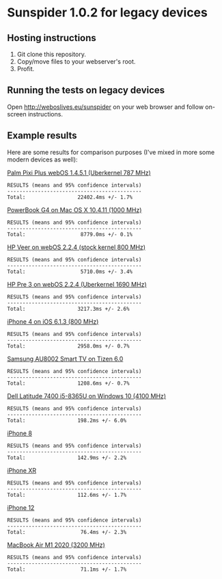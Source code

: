 # Sunspider 1.0.2 for legacy devices

## Hosting instructions
1. Git clone this repository.
2. Copy/move files to your webserver's root.
3. Profit.

## Running the tests on legacy devices
Open http://weboslives.eu/sunspider on your web browser and follow on-screen instructions.

## Example results
Here are some results for comparison purposes (I've mixed in more some modern devices as well):

[Palm Pixi Plus webOS 1.4.5.1 (Uberkernel 787 MHz)](http://weboslives.eu/sunspider/sunspider-1.0.2/results.html?%7B%22v%22:%20%22sunspider-1.0.2%22,%20%223d-cube%22:%5B1254,2581,1352,1330,1514,1463,1515,1470,1367,1342%5D,%223d-morph%22:%5B1912,1850,2616,2223,2131,2197,2182,2207,1923,2089%5D,%223d-raytrace%22:%5B938,918,1028,953,1041,1109,1048,1097,1036,1113%5D,%22access-binary-trees%22:%5B208,275,336,310,290,281,300,245,234,252%5D,%22access-fannkuch%22:%5B716,737,1693,1702,813,809,793,790,766,745%5D,%22access-nbody%22:%5B958,1009,1075,1007,1177,1040,1112,1119,1414,1059%5D,%22access-nsieve%22:%5B453,459,455,456,516,561,486,490,780,465%5D,%22bitops-3bit-bits-in-byte%22:%5B242,199,212,237,208,194,236,247,239,222%5D,%22bitops-bits-in-byte%22:%5B335,390,362,349,394,386,395,391,380,375%5D,%22bitops-bitwise-and%22:%5B531,517,565,579,569,528,536,660,578,610%5D,%22bitops-nsieve-bits%22:%5B832,884,800,759,887,874,814,859,838,782%5D,%22controlflow-recursive%22:%5B96,128,103,118,117,108,111,131,104,118%5D,%22crypto-aes%22:%5B530,518,402,544,517,594,580,437,1236,474%5D,%22crypto-md5%22:%5B304,391,342,359,387,376,390,366,356,342%5D,%22crypto-sha1%22:%5B411,375,337,368,378,364,368,354,328,326%5D,%22date-format-tofte%22:%5B911,959,791,945,972,941,948,889,847,872%5D,%22date-format-xparb%22:%5B1146,1294,1097,1248,1315,1226,1212,1209,1108,1199%5D,%22math-cordic%22:%5B1172,1273,1289,1228,1250,1209,1263,1184,1143,1135%5D,%22math-partial-sums%22:%5B1351,1363,1433,1434,1417,1423,1426,1364,1282,1601%5D,%22math-spectral-norm%22:%5B531,537,544,598,594,545,553,564,533,511%5D,%22regexp-dna%22:%5B264,272,294,296,299,297,294,298,268,267%5D,%22string-base64%22:%5B682,646,626,712,720,715,705,602,615,1349%5D,%22string-fasta%22:%5B1302,1267,1244,1322,1423,1298,1342,1231,1228,1618%5D,%22string-tagcloud%22:%5B850,871,842,934,924,923,943,839,838,815%5D,%22string-unpack-code%22:%5B2218,1591,1609,1758,1739,1742,1759,1568,1638,1565%5D,%22string-validate-input%22:%5B1153,1228,1216,1297,1311,1301,1319,1188,1171,1131%5D%7D)

```
RESULTS (means and 95% confidence intervals)
--------------------------------------------
Total:                 22402.4ms +/- 1.7%
```

[PowerBook G4 on Mac OS X 10.4.11 (1000 MHz)](http://weboslives.eu/sunspider/sunspider-1.0.2/results.html?%7B%22v%22:%20%22sunspider-1.0.2%22,%20%223d-cube%22:%5B392,394,392,392,392,393,394,393,392,391%5D,%223d-morph%22:%5B528,514,514,514,518,521,517,520,519,519%5D,%223d-raytrace%22:%5B377,374,377,375,374,378,376,373,379,378%5D,%22access-binary-trees%22:%5B129,129,130,130,129,131,131,129,130,131%5D,%22access-fannkuch%22:%5B725,726,724,725,725,723,724,725,726,724%5D,%22access-nbody%22:%5B411,406,406,407,409,410,407,407,407,408%5D,%22access-nsieve%22:%5B275,275,278,276,272,274,275,275,271,276%5D,%22bitops-3bit-bits-in-byte%22:%5B260,261,260,260,259,259,261,260,259,260%5D,%22bitops-bits-in-byte%22:%5B275,276,274,274,275,274,274,274,274,274%5D,%22bitops-bitwise-and%22:%5B253,252,263,252,252,253,252,253,252,253%5D,%22bitops-nsieve-bits%22:%5B460,459,460,460,460,459,462,461,459,460%5D,%22controlflow-recursive%22:%5B153,154,153,155,156,153,153,153,154,154%5D,%22crypto-aes%22:%5B261,258,260,259,259,260,259,259,259,258%5D,%22crypto-md5%22:%5B175,176,176,175,175,176,176,177,175,176%5D,%22crypto-sha1%22:%5B180,177,178,178,178,178,180,178,177,179%5D,%22date-format-tofte%22:%5B250,247,249,248,251,252,250,250,251,249%5D,%22date-format-xparb%22:%5B178,177,176,175,179,181,176,180,182,179%5D,%22math-cordic%22:%5B443,444,443,442,442,443,442,443,442,442%5D,%22math-partial-sums%22:%5B374,379,372,379,373,372,383,378,373,380%5D,%22math-spectral-norm%22:%5B347,348,347,346,345,348,351,349,347,362%5D,%22regexp-dna%22:%5B997,1001,982,1006,983,981,979,983,978,972%5D,%22string-base64%22:%5B232,223,221,218,217,221,220,220,223,222%5D,%22string-fasta%22:%5B338,340,336,334,332,335,338,332,336,338%5D,%22string-tagcloud%22:%5B270,270,270,268,268,268,270,269,268,268%5D,%22string-unpack-code%22:%5B353,351,354,353,355,350,350,353,350,351%5D,%22string-validate-input%22:%5B178,181,182,177,182,182,177,179,179,178%5D%7D)

```
RESULTS (means and 95% confidence intervals)
--------------------------------------------
Total:                  8779.0ms +/- 0.1%
```

[HP Veer on webOS 2.2.4 (stock kernel 800 MHz)](http://weboslives.eu/sunspider/sunspider-1.0.2/results.html?%7B%22v%22:%20%22sunspider-1.0.2%22,%20%223d-cube%22:%5B342,373,275,241,288,326,230,275,284,267%5D,%223d-morph%22:%5B284,273,363,288,377,270,284,295,369,274%5D,%223d-raytrace%22:%5B227,250,224,225,221,265,256,350,231,348%5D,%22access-binary-trees%22:%5B199,69,37,35,73,69,76,75,55,68%5D,%22access-fannkuch%22:%5B158,179,165,143,164,191,166,163,169,164%5D,%22access-nbody%22:%5B193,183,287,186,298,163,205,206,313,193%5D,%22access-nsieve%22:%5B83,82,77,98,100,85,95,87,81,80%5D,%22bitops-3bit-bits-in-byte%22:%5B58,60,67,65,66,57,63,59,72,60%5D,%22bitops-bits-in-byte%22:%5B99,75,88,95,89,89,92,102,92,92%5D,%22bitops-bitwise-and%22:%5B173,107,112,106,115,106,107,108,110,110%5D,%22bitops-nsieve-bits%22:%5B180,264,278,157,307,262,164,171,254,175%5D,%22controlflow-recursive%22:%5B52,53,50,60,46,55,54,55,68,70%5D,%22crypto-aes%22:%5B142,105,151,144,129,209,119,102,139,104%5D,%22crypto-md5%22:%5B154,142,141,147,144,192,111,149,144,232%5D,%22crypto-sha1%22:%5B129,133,128,212,129,158,108,125,130,146%5D,%22date-format-tofte%22:%5B268,329,222,317,268,446,246,271,336,248%5D,%22date-format-xparb%22:%5B445,465,472,480,436,610,512,407,443,476%5D,%22math-cordic%22:%5B223,221,218,218,212,302,214,222,219,315%5D,%22math-partial-sums%22:%5B259,263,255,344,257,334,281,263,260,259%5D,%22math-spectral-norm%22:%5B124,199,190,123,196,259,110,130,200,122%5D,%22regexp-dna%22:%5B186,190,182,185,184,182,250,184,186,183%5D,%22string-base64%22:%5B109,208,121,224,133,126,123,240,208,230%5D,%22string-fasta%22:%5B235,217,236,244,229,234,239,246,234,238%5D,%22string-tagcloud%22:%5B630,430,428,396,546,580,426,403,443,434%5D,%22string-unpack-code%22:%5B574,566,553,556,572,566,565,563,557,552%5D,%22string-validate-input%22:%5B199,279,255,282,196,213,203,281,227,295%5D%7D)

```
RESULTS (means and 95% confidence intervals)
--------------------------------------------
Total:                  5710.0ms +/- 3.4%
```

[HP Pre 3 on webOS 2.2.4 (Uberkernel 1690 MHz)](http://weboslives.eu/sunspider/sunspider-1.0.2/results.html?%7B%22v%22:%20%22sunspider-1.0.2%22,%20%223d-cube%22:%5B156,225,175,190,174,171,225,179,154,179%5D,%223d-morph%22:%5B340,164,173,214,209,164,171,161,131,181%5D,%223d-raytrace%22:%5B177,158,231,154,223,208,163,217,168,216%5D,%22access-binary-trees%22:%5B39,24,29,26,20,26,38,26,23,30%5D,%22access-fannkuch%22:%5B105,118,103,100,110,93,100,102,57,103%5D,%22access-nbody%22:%5B156,107,124,191,159,124,149,113,86,120%5D,%22access-nsieve%22:%5B27,27,25,25,32,33,37,31,24,37%5D,%22bitops-3bit-bits-in-byte%22:%5B23,24,23,21,18,24,33,17,32,32%5D,%22bitops-bits-in-byte%22:%5B33,41,41,42,33,52,48,42,63,49%5D,%22bitops-bitwise-and%22:%5B48,50,61,82,44,36,41,55,56,62%5D,%22bitops-nsieve-bits%22:%5B295,192,108,184,103,115,108,108,118,139%5D,%22controlflow-recursive%22:%5B32,17,16,17,21,15,21,23,18,28%5D,%22crypto-aes%22:%5B133,123,96,92,163,97,99,153,205,107%5D,%22crypto-md5%22:%5B100,80,67,80,51,66,88,91,93,140%5D,%22crypto-sha1%22:%5B102,85,83,90,58,72,72,64,80,83%5D,%22date-format-tofte%22:%5B141,212,166,154,145,159,155,157,190,163%5D,%22date-format-xparb%22:%5B238,233,256,232,278,253,256,287,319,244%5D,%22math-cordic%22:%5B138,143,196,141,192,192,189,139,139,188%5D,%22math-partial-sums%22:%5B146,157,152,159,151,156,149,158,150,153%5D,%22math-spectral-norm%22:%5B54,233,64,74,55,65,70,57,65,75%5D,%22regexp-dna%22:%5B89,89,90,91,90,92,90,90,90,95%5D,%22string-base64%22:%5B66,60,76,73,65,64,75,57,74,81%5D,%22string-fasta%22:%5B134,144,144,139,137,153,137,113,153,150%5D,%22string-tagcloud%22:%5B226,212,212,203,227,272,210,211,221,221%5D,%22string-unpack-code%22:%5B306,281,277,322,356,291,275,273,300,278%5D,%22string-validate-input%22:%5B130,127,170,118,130,156,139,103,142,178%5D%7D)

```
RESULTS (means and 95% confidence intervals)
--------------------------------------------
Total:                 3217.3ms +/- 2.6%
```

[iPhone 4 on iOS 6.1.3 (800 MHz)](http://weboslives.eu/sunspider/sunspider-1.0.2/results.html?%7B%22v%22:%20%22sunspider-1.0.2%22,%20%223d-cube%22:%5B159,159,161,158,155,158,159,158,157,158%5D,%223d-morph%22:%5B128,129,131,149,129,130,132,130,130,131%5D,%223d-raytrace%22:%5B209,200,199,200,197,198,198,198,198,204%5D,%22access-binary-trees%22:%5B46,42,43,43,43,43,44,44,43,43%5D,%22access-fannkuch%22:%5B87,82,83,83,83,83,83,84,82,83%5D,%22access-nbody%22:%5B78,77,78,74,87,76,75,78,75,75%5D,%22access-nsieve%22:%5B55,53,51,51,52,53,51,54,52,55%5D,%22bitops-3bit-bits-in-byte%22:%5B10,9,9,11,10,10,11,11,9,11%5D,%22bitops-bits-in-byte%22:%5B26,26,26,26,25,26,26,26,27,26%5D,%22bitops-bitwise-and%22:%5B54,55,53,53,56,54,54,55,55,57%5D,%22bitops-nsieve-bits%22:%5B37,38,37,37,39,58,37,38,37,37%5D,%22controlflow-recursive%22:%5B29,31,28,29,29,31,29,31,29,31%5D,%22crypto-aes%22:%5B141,159,146,138,148,142,139,142,140,144%5D,%22crypto-md5%22:%5B53,53,51,51,55,53,54,56,54,55%5D,%22crypto-sha1%22:%5B40,37,38,40,80,39,39,39,37,40%5D,%22date-format-tofte%22:%5B228,236,227,226,249,237,247,226,227,227%5D,%22date-format-xparb%22:%5B255,258,244,251,252,270,251,261,249,253%5D,%22math-cordic%22:%5B93,91,91,96,90,90,90,90,89,89%5D,%22math-partial-sums%22:%5B154,152,155,153,148,149,155,154,148,146%5D,%22math-spectral-norm%22:%5B57,57,59,57,58,59,70,58,58,56%5D,%22regexp-dna%22:%5B119,113,118,126,115,111,114,111,112,115%5D,%22string-base64%22:%5B81,80,83,76,82,82,81,84,82,83%5D,%22string-fasta%22:%5B130,132,130,131,133,130,135,134,129,139%5D,%22string-tagcloud%22:%5B205,175,172,173,187,189,209,193,182,190%5D,%22string-unpack-code%22:%5B361,388,368,372,361,356,380,369,423,359%5D,%22string-validate-input%22:%5B136,142,126,123,132,130,137,132,130,132%5D%7D)

```
RESULTS (means and 95% confidence intervals)
--------------------------------------------
Total:                 2958.0ms +/- 0.7%
```

[Samsung AU8002 Smart TV on Tizen 6.0](http://weboslives.eu/sunspider/sunspider-1.0.2/results.html?%7B%22v%22:%20%22sunspider-1.0.2%22,%20%223d-cube%22:%5B60,58,58,58,58,58,57,58,59,63%5D,%223d-morph%22:%5B47,47,45,46,46,46,46,46,45,46%5D,%223d-raytrace%22:%5B79,77,85,77,77,94,76,77,76,76%5D,%22access-binary-trees%22:%5B19,17,18,17,17,18,18,17,17,17%5D,%22access-fannkuch%22:%5B62,62,62,62,62,63,63,62,62,62%5D,%22access-nbody%22:%5B26,25,32,25,30,29,27,27,25,26%5D,%22access-nsieve%22:%5B37,38,38,38,38,38,38,38,37,40%5D,%22bitops-3bit-bits-in-byte%22:%5B10,11,10,11,11,11,11,11,11,11%5D,%22bitops-bits-in-byte%22:%5B21,21,21,20,21,20,21,21,17,21%5D,%22bitops-bitwise-and%22:%5B13,13,13,13,13,13,13,13,13,13%5D,%22bitops-nsieve-bits%22:%5B29,28,28,28,29,28,28,29,29,29%5D,%22controlflow-recursive%22:%5B16,16,16,16,17,16,15,16,16,15%5D,%22crypto-aes%22:%5B57,48,60,55,62,55,47,55,55,57%5D,%22crypto-md5%22:%5B45,46,45,47,46,44,46,45,44,47%5D,%22crypto-sha1%22:%5B58,58,59,57,55,57,55,57,57,58%5D,%22date-format-tofte%22:%5B66,66,66,61,61,63,60,63,65,65%5D,%22date-format-xparb%22:%5B58,57,60,60,58,57,61,58,60,59%5D,%22math-cordic%22:%5B24,32,32,32,31,32,32,24,31,24%5D,%22math-partial-sums%22:%5B90,90,91,92,91,89,91,92,89,91%5D,%22math-spectral-norm%22:%5B17,17,17,17,16,16,17,16,17,17%5D,%22regexp-dna%22:%5B25,25,25,25,25,25,25,26,25,25%5D,%22string-base64%22:%5B69,67,67,68,68,66,68,67,68,68%5D,%22string-fasta%22:%5B61,61,61,61,61,61,61,61,61,61%5D,%22string-tagcloud%22:%5B107,108,87,86,96,96,96,97,96,96%5D,%22string-unpack-code%22:%5B72,73,72,71,73,72,72,72,72,72%5D,%22string-validate-input%22:%5B64,50,48,52,55,47,49,49,53,52%5D%7D)

```
RESULTS (means and 95% confidence intervals)
--------------------------------------------
Total:                 1208.6ms +/- 0.7%
```

[Dell Latitude 7400 i5-8365U on Windows 10 (4100 MHz)](http://weboslives.eu/sunspider/sunspider-1.0.2/results.html?%7B%22v%22:%20%22sunspider-1.0.2%22,%20%223d-cube%22:%5B10,9,10,11,10,10,9,10,12,11%5D,%223d-morph%22:%5B9,8,9,9,9,10,9,9,9,10%5D,%223d-raytrace%22:%5B10,9,10,11,12,9,10,11,9,16%5D,%22access-binary-trees%22:%5B3,2,2,2,3,2,3,3,2,4%5D,%22access-fannkuch%22:%5B13,12,14,12,14,12,13,12,12,17%5D,%22access-nbody%22:%5B9,5,5,4,5,4,5,5,5,6%5D,%22access-nsieve%22:%5B6,6,6,6,6,6,6,7,6,9%5D,%22bitops-3bit-bits-in-byte%22:%5B2,2,2,2,2,2,3,2,2,3%5D,%22bitops-bits-in-byte%22:%5B4,3,5,4,4,4,4,4,4,6%5D,%22bitops-bitwise-and%22:%5B3,3,3,3,3,3,3,3,3,3%5D,%22bitops-nsieve-bits%22:%5B5,5,5,6,6,5,6,7,6,7%5D,%22controlflow-recursive%22:%5B3,5,4,4,3,3,3,4,3,4%5D,%22crypto-aes%22:%5B6,8,8,5,6,7,6,7,5,8%5D,%22crypto-md5%22:%5B6,6,6,6,7,5,6,6,7,9%5D,%22crypto-sha1%22:%5B10,11,9,9,10,10,10,10,10,14%5D,%22date-format-tofte%22:%5B8,8,7,7,7,7,7,7,9,9%5D,%22date-format-xparb%22:%5B7,9,7,12,8,7,7,8,7,9%5D,%22math-cordic%22:%5B5,5,6,5,5,5,13,5,6,7%5D,%22math-partial-sums%22:%5B14,15,16,14,14,14,15,14,16,17%5D,%22math-spectral-norm%22:%5B2,2,3,3,2,2,2,4,2,2%5D,%22regexp-dna%22:%5B5,5,5,5,5,6,6,5,5,6%5D,%22string-base64%22:%5B9,9,9,11,9,10,11,12,10,11%5D,%22string-fasta%22:%5B10,9,15,10,9,9,9,10,10,12%5D,%22string-tagcloud%22:%5B12,12,26,13,11,12,12,11,11,19%5D,%22string-unpack-code%22:%5B9,12,13,10,9,9,12,9,10,11%5D,%22string-validate-input%22:%5B8,11,10,8,8,11,10,8,12,9%5D%7D)

```
RESULTS (means and 95% confidence intervals)
--------------------------------------------
Total:                 198.2ms +/- 6.0%
```

[iPhone 8](http://weboslives.eu/sunspider/sunspider-1.0.2/results.html?%7B%22v%22:%20%22sunspider-1.0.2%22,%20%223d-cube%22:%5B9,7,9,9,9,9,8,9,8,9%5D,%223d-morph%22:%5B6,5,6,6,6,6,6,6,6,6%5D,%223d-raytrace%22:%5B5,5,6,5,5,5,5,5,5,5%5D,%22access-binary-trees%22:%5B2,2,2,2,2,2,2,2,2,2%5D,%22access-fannkuch%22:%5B6,6,6,6,6,6,6,6,6,6%5D,%22access-nbody%22:%5B4,3,4,4,4,3,4,3,4,4%5D,%22access-nsieve%22:%5B3,3,3,3,3,3,3,3,3,3%5D,%22bitops-3bit-bits-in-byte%22:%5B1,1,1,1,1,1,1,1,1,1%5D,%22bitops-bits-in-byte%22:%5B3,3,3,3,3,3,3,3,3,3%5D,%22bitops-bitwise-and%22:%5B3,3,3,3,3,3,3,3,3,3%5D,%22bitops-nsieve-bits%22:%5B5,5,5,6,5,5,5,5,5,5%5D,%22controlflow-recursive%22:%5B2,2,2,2,2,2,4,2,2,2%5D,%22crypto-aes%22:%5B5,5,5,5,5,5,5,12,5,5%5D,%22crypto-md5%22:%5B2,2,3,3,2,2,3,2,2,2%5D,%22crypto-sha1%22:%5B3,3,3,3,3,3,4,3,3,3%5D,%22date-format-tofte%22:%5B8,8,8,8,8,8,8,8,8,8%5D,%22date-format-xparb%22:%5B6,6,6,6,6,6,6,8,6,6%5D,%22math-cordic%22:%5B4,4,4,4,4,4,4,4,4,4%5D,%22math-partial-sums%22:%5B4,4,4,5,4,4,4,4,4,4%5D,%22math-spectral-norm%22:%5B2,2,2,2,2,2,2,2,2,2%5D,%22regexp-dna%22:%5B10,10,10,10,10,10,10,9,10,9%5D,%22string-base64%22:%5B4,4,4,4,4,4,4,4,4,4%5D,%22string-fasta%22:%5B6,6,6,6,6,6,6,6,6,6%5D,%22string-tagcloud%22:%5B11,10,9,10,10,11,11,10,10,10%5D,%22string-unpack-code%22:%5B22,24,24,23,23,23,29,23,23,23%5D,%22string-validate-input%22:%5B5,5,5,5,5,5,7,5,5,5%5D%7D)

```
RESULTS (means and 95% confidence intervals)
--------------------------------------------
Total:                 142.9ms +/- 2.2%
```

[iPhone XR](http://weboslives.eu/sunspider/sunspider-1.0.2/results.html?%7B%22v%22:%20%22sunspider-1.0.2%22,%20%223d-cube%22:%5B8,7,9,9,9,7,9,5,8,10%5D,%223d-morph%22:%5B6,6,6,5,6,6,6,4,6,6%5D,%223d-raytrace%22:%5B4,4,4,4,5,5,5,4,6,5%5D,%22access-binary-trees%22:%5B2,1,1,1,1,1,1,3,1,1%5D,%22access-fannkuch%22:%5B5,5,5,5,4,4,5,5,5,5%5D,%22access-nbody%22:%5B3,3,3,3,3,2,3,2,2,2%5D,%22access-nsieve%22:%5B2,2,2,2,2,2,2,2,2,2%5D,%22bitops-3bit-bits-in-byte%22:%5B1,1,1,1,1,1,1,1,1,1%5D,%22bitops-bits-in-byte%22:%5B2,2,2,2,2,2,2,2,2,2%5D,%22bitops-bitwise-and%22:%5B2,3,2,2,2,2,2,2,2,2%5D,%22bitops-nsieve-bits%22:%5B4,4,4,4,4,4,4,4,4,4%5D,%22controlflow-recursive%22:%5B2,2,2,2,2,2,2,2,2,2%5D,%22crypto-aes%22:%5B4,4,4,4,4,4,4,4,4,4%5D,%22crypto-md5%22:%5B2,2,2,2,2,2,2,2,2,2%5D,%22crypto-sha1%22:%5B2,2,2,2,2,2,2,2,2,2%5D,%22date-format-tofte%22:%5B6,6,6,6,6,6,6,6,6,6%5D,%22date-format-xparb%22:%5B4,4,4,5,5,4,5,5,5,5%5D,%22math-cordic%22:%5B3,3,3,3,3,3,3,3,3,3%5D,%22math-partial-sums%22:%5B4,4,4,4,4,3,4,4,4,4%5D,%22math-spectral-norm%22:%5B1,2,1,1,2,1,2,2,2,2%5D,%22regexp-dna%22:%5B7,7,7,7,7,7,7,7,7,7%5D,%22string-base64%22:%5B3,3,3,3,3,4,3,3,3,4%5D,%22string-fasta%22:%5B5,5,5,5,5,5,5,5,5,5%5D,%22string-tagcloud%22:%5B8,8,7,7,7,7,7,7,7,7%5D,%22string-unpack-code%22:%5B18,18,18,19,18,18,18,18,19,19%5D,%22string-validate-input%22:%5B6,4,6,4,6,4,4,4,4,4%5D%7D)

```
RESULTS (means and 95% confidence intervals)
--------------------------------------------
Total:                 112.6ms +/- 1.7%
```

[iPhone 12](http://weboslives.eu/sunspider/sunspider-1.0.2/results.html?%7B%22v%22:%20%22sunspider-1.0.2%22,%20%223d-cube%22:%5B5,6,6,6,6,6,6,6,6,6%5D,%223d-morph%22:%5B3,4,4,4,4,4,4,4,4,4%5D,%223d-raytrace%22:%5B4,3,3,3,3,3,3,3,3,3%5D,%22access-binary-trees%22:%5B1,1,1,1,1,1,1,1,1,1%5D,%22access-fannkuch%22:%5B3,3,3,3,3,3,3,3,3,3%5D,%22access-nbody%22:%5B1,1,1,1,1,1,1,1,1,1%5D,%22access-nsieve%22:%5B1,1,1,1,1,1,1,1,1,1%5D,%22bitops-3bit-bits-in-byte%22:%5B0,0,0,0,0,0,0,0,0,0%5D,%22bitops-bits-in-byte%22:%5B2,2,2,2,2,2,2,2,2,2%5D,%22bitops-bitwise-and%22:%5B2,2,2,2,2,2,2,2,2,2%5D,%22bitops-nsieve-bits%22:%5B3,3,3,3,3,3,3,3,3,3%5D,%22controlflow-recursive%22:%5B1,1,1,1,1,1,1,1,1,1%5D,%22crypto-aes%22:%5B2,2,3,4,2,2,2,3,2,2%5D,%22crypto-md5%22:%5B1,1,1,1,1,1,1,1,1,1%5D,%22crypto-sha1%22:%5B1,1,2,1,1,1,1,1,1,2%5D,%22date-format-tofte%22:%5B4,4,4,4,4,4,4,4,4,4%5D,%22date-format-xparb%22:%5B3,3,3,3,3,3,3,3,3,6%5D,%22math-cordic%22:%5B2,2,2,2,2,1,2,1,2,2%5D,%22math-partial-sums%22:%5B2,3,2,2,2,2,2,3,2,2%5D,%22math-spectral-norm%22:%5B1,1,1,1,1,1,1,1,1,1%5D,%22regexp-dna%22:%5B5,5,5,5,5,5,5,5,5,5%5D,%22string-base64%22:%5B2,2,2,2,2,2,2,2,2,2%5D,%22string-fasta%22:%5B3,3,3,3,3,3,3,3,3,4%5D,%22string-tagcloud%22:%5B5,5,5,5,5,5,6,5,5,7%5D,%22string-unpack-code%22:%5B14,14,16,16,15,15,15,15,15,15%5D,%22string-validate-input%22:%5B3,2,2,2,3,2,2,2,2,2%5D%7D)

```
RESULTS (means and 95% confidence intervals)
--------------------------------------------
Total:                  76.4ms +/- 2.3%
```

[MacBook Air M1 2020 (3200 MHz)](http://weboslives.eu/sunspider/sunspider-1.0.2/results.html?%7B%22v%22:%20%22sunspider-1.0.2%22,%20%223d-cube%22:%5B6,5,5,6,6,6,4,6,5,5%5D,%223d-morph%22:%5B4,4,4,4,4,4,4,4,4,4%5D,%223d-raytrace%22:%5B3,3,3,3,3,3,3,3,3,3%5D,%22access-binary-trees%22:%5B1,1,1,1,1,2,1,1,1,1%5D,%22access-fannkuch%22:%5B4,4,4,4,4,4,4,4,4,4%5D,%22access-nbody%22:%5B1,1,1,1,1,1,1,1,1,1%5D,%22access-nsieve%22:%5B1,1,1,1,1,1,1,1,1,1%5D,%22bitops-3bit-bits-in-byte%22:%5B0,0,0,0,0,0,0,0,0,0%5D,%22bitops-bits-in-byte%22:%5B1,1,1,2,1,2,1,1,1,1%5D,%22bitops-bitwise-and%22:%5B2,2,2,2,2,2,2,2,2,2%5D,%22bitops-nsieve-bits%22:%5B3,3,3,3,3,3,3,3,3,3%5D,%22controlflow-recursive%22:%5B1,1,1,1,1,1,1,1,1,1%5D,%22crypto-aes%22:%5B2,2,2,2,2,2,2,2,2,2%5D,%22crypto-md5%22:%5B1,1,1,1,1,1,1,1,1,1%5D,%22crypto-sha1%22:%5B1,1,2,2,1,1,1,1,1,1%5D,%22date-format-tofte%22:%5B4,5,3,4,4,3,3,5,4,4%5D,%22date-format-xparb%22:%5B2,2,2,2,2,2,2,2,2,2%5D,%22math-cordic%22:%5B1,1,1,2,1,1,2,1,1,3%5D,%22math-partial-sums%22:%5B2,2,2,2,2,2,2,2,2,2%5D,%22math-spectral-norm%22:%5B1,1,1,1,1,1,1,1,1,1%5D,%22regexp-dna%22:%5B6,5,6,6,5,5,5,5,6,5%5D,%22string-base64%22:%5B2,2,2,2,2,2,2,2,2,2%5D,%22string-fasta%22:%5B3,3,3,3,3,3,3,3,3,3%5D,%22string-tagcloud%22:%5B5,5,5,5,5,5,4,4,5,4%5D,%22string-unpack-code%22:%5B12,12,13,13,13,13,13,13,13,13%5D,%22string-validate-input%22:%5B2,2,2,2,2,2,2,2,2,2%5D%7D)

```
RESULTS (means and 95% confidence intervals)
--------------------------------------------
Total:                  71.1ms +/- 1.7%
```
